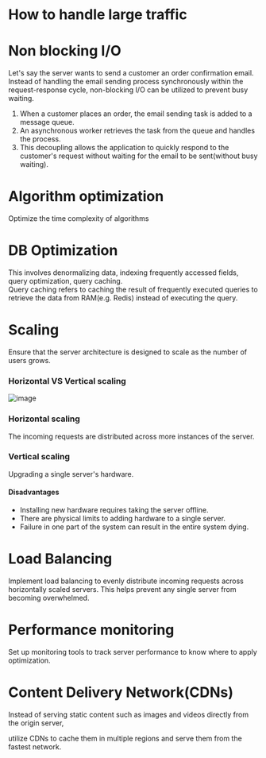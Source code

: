 # How to handle large traffic
# Non blocking I/O
Let's say the server wants to send a customer an order confirmation email.<br>
Instead of handling the email sending process synchronously within the request-response cycle, non-blocking I/O can be utilized to prevent busy waiting.<br>
1. When a customer places an order, the email sending task is added to a message queue.
2. An asynchronous worker retrieves the task from the queue and handles the process.
3. This decoupling allows the application to quickly respond to the customer's request without waiting for the email to be sent(without busy waiting).

# Algorithm optimization
Optimize the time complexity of algorithms

# DB Optimization
This involves denormalizing data, indexing frequently accessed fields, query optimization, query caching.<br>
Query caching refers to caching the result of frequently executed queries to retrieve the data from RAM(e.g. Redis) instead of executing the query.<br>

# Scaling
Ensure that the server architecture is designed to scale as the number of users grows.

### Horizontal VS Vertical scaling
![image](https://github.com/vacu9708/Fundamental-knowledge/assets/67142421/72d184d4-a383-40ef-b036-0b7e9357cf51)<br>
### Horizontal scaling
The incoming requests are distributed across more instances of the server.<br>

### Vertical scaling
Upgrading a single server's hardware.
#### Disadvantages
- Installing new hardware requires taking the server offline.
- There are physical limits to adding hardware to a single server.
- Failure in one part of the system can result in the entire system dying.

# Load Balancing
Implement load balancing to evenly distribute incoming requests across horizontally scaled servers. This helps prevent any single server from becoming overwhelmed.

# Performance monitoring
Set up monitoring tools to track server performance to know where to apply optimization.

# Content Delivery Network(CDNs)
Instead of serving static content such as images and videos directly from the origin server,<br>

utilize CDNs to cache them in multiple regions and serve them from the fastest network.
